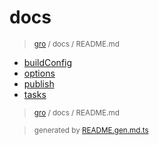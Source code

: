# docs

> <sub>[gro](/../..) / docs / README.md</sub>

- [buildConfig](buildConfig.md)
- [options](options.md)
- [publish](publish.md)
- [tasks](tasks.md)

> <sub>[gro](/../..) / docs / README.md</sub>

> <sub>generated by [README.gen.md.ts](README.gen.md.ts)</sub>
